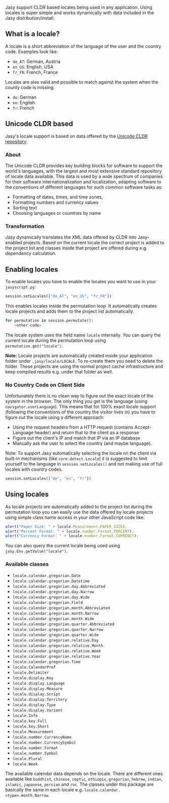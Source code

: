 Jasy support CLDR based locales being used in any application. Using locales is super simple and works dynamically with data included in the Jasy distribution/install.

## What is a locale?

A locale is a short abbreviation of the language of the user and the country code. Examples look like:

- `de_AT`: German, Austria
- `en_US`: English, USA
- `fr_FR`: French, France

Locales are also valid and possible to match against the system when the county code is missing:

- `de`: German
- `en`: English
- `fr`: French

## Unicode CLDR based

Jasy's locale support is based on data offered by the [Unicode CLDR repository](http://cldr.unicode.org).

### About

The Unicode CLDR provides key building blocks for software to support the world's languages, with the largest and most extensive standard repository of locale data available. This data is used by a wide spectrum of companies for their software internationalization and localization, adapting software to the conventions of different languages for such common software tasks as:

* Formatting of dates, times, and time zones, 
* Formatting numbers and currency values
* Sorting text
* Choosing languages or countries by name

### Transformation

Jasy dynamically translates the XML data offered by CLDR into Jasy-enabled projects. Based on the current locale the correct project is added to the project list and classes inside that project are offered during e.g. dependency calculation. 


## Enabling locales

To enable locales you have to enable the locales you want to use in your `jasyscript.py`:

```python
session.setLocales(["de_AT", "en_US", "fr_FR"])
```

This enables locales inside the permutation loop. It automatically creates locale projects and adds them to the project list automatically.

```python
for permutation in session.permutate():
    <other code>
```

The locale system uses the field name `locale` internally. You can query the current locale during the permutation loop using `permutation.get("locale")`.

**Note:** Locale projects are automatically created inside your application folder under `.jasy/locale/LOCALE`. To re-create them you need to delete the folder. These projects are using the normal project cache infrastructure and keep compiled results e.g. under that folder as well.

### No Country Code on Client Side

Unfortunately there is no clean way to figure out the exact locale of the system in the browser. The only thing you get is the language (using `navigator.userLanguage`). This means that for 100% exact locale support (following the conventions of the country the visitor lives in) you have to figure out the locale using a different approach:

* Using the request headers from a HTTP request (contains Accept-Language header) and return that to the client as a response
* Figure out the client's IP and match that IP via an IP database
* Manually ask the user to select the country (and maybe language).

Note: To support Jasy automatically selecting the locale on the client via built-in mechanisms (like `core.detect.Locale`) it is suggested to limit yourself to the language in `session.setLocales()` and not making use of full locales with country codes.

```python
session.setLocales(["de", "en", "fr"])
```

## Using locales

As locale projects are automatically added to the project list during the permutation loop you can easily use the data offered by locale projects using simple class name access in your other JavaScript code like:

```javascript
alert("Paper Size: " + locale.Measurement.PAPER_SIZE);
alert("Percent Format: " + locale.number.Format.PERCENT);
alert("Currency Format: " + locale.number.Format.CURRENCY);
```

You can also query the current locale being used using `jasy.Env.getValue("locale")`.

### Available classes

- `locale.calendar.gregorian.Date`
- `locale.calendar.gregorian.Datetime`
- `locale.calendar.gregorian.day.Abbreviated`
- `locale.calendar.gregorian.day.Narrow`
- `locale.calendar.gregorian.day.Wide`
- `locale.calendar.gregorian.Field`
- `locale.calendar.gregorian.month.Abbreviated`
- `locale.calendar.gregorian.month.Narrow`
- `locale.calendar.gregorian.month.Wide`
- `locale.calendar.gregorian.quarter.Abbreviated`
- `locale.calendar.gregorian.quarter.Narrow`
- `locale.calendar.gregorian.quarter.Wide`
- `locale.calendar.gregorian.relative.Day`
- `locale.calendar.gregorian.relative.Month`
- `locale.calendar.gregorian.relative.Week`
- `locale.calendar.gregorian.relative.Year`
- `locale.calendar.gregorian.Time`
- `locale.CalendarPref`
- `locale.Delimiter`
- `locale.display.Key`
- `locale.display.Language`
- `locale.display.Measure`
- `locale.display.Script`
- `locale.display.Territory`
- `locale.display.Type`
- `locale.display.Variant`
- `locale.Info`
- `locale.key.Full`
- `locale.key.Short`
- `locale.Measurement`
- `locale.number.CurrencyName`
- `locale.number.CurrencySymbol`
- `locale.number.Format`
- `locale.number.Symbol`
- `locale.Plural`
- `locale.Week`

The available calendar data depends on the locale. There are different ones available like `buddhist`, `chinese`, `coptic`, `ethiopic`, `gregorian`, `hebrew`, `indian`, `islamic`, `japanese`, `persian` and `roc`. The classes under this package are basically the same in each locale e.g. `locale.calendar.<type>.month.Narrow`.